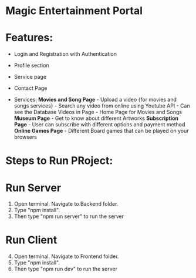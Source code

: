 # Magic Entertainment Portal

# Features:
- Login and Registration with Authentication
- Profile section 
- Service page
- Contact Page
  
- Services:
    **Movies and Song Page**
      - Upload a video {for movies and songs services}
      - Search any video from online using Youtube API
      - Can see the Database Videos in Page
      - Home Page for Movies and Songs
    **Museum Page**
      - Get to know about different Artworks
    **Subscription Page**
      - User can subscribe with different options and payment method
    **Online Games Page**
      - Different Board games that can be played on your browsers

# Steps to Run PRoject:
  # Run Server
  1. Open terminal. Navigate to Backend folder.
  2. Type "npm install".
  3. Then type "npm run server" to run the server
  # Run Client
  4. Open terminal. Navigate to Frontend folder.
  2. Type "npm install".
  3. Then type "npm run dev" to run the server
